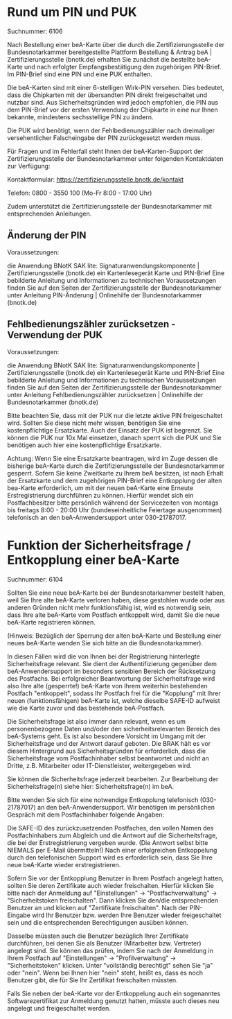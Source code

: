 # Rund um PIN und PUK

Suchnummer: 6106

Nach Bestellung einer beA-Karte über die durch die Zertifizierungsstelle der Bundesnotarkammer bereitgestellte Plattform Bestellung & Antrag beA | Zertifizierungsstelle (bnotk.de) erhalten Sie zunächst die bestellte beA-Karte und nach erfolgter Empfangsbestätigung den zugehörigen PIN-Brief. Im PIN-Brief sind eine PIN und eine PUK enthalten.

Die beA-Karten sind mit einer 6-stelligen Wirk-PIN versehen. Dies bedeutet, dass die Chipkarten mit der übersandten PIN direkt freigeschaltet und nutzbar sind. Aus Sicherheitsgründen wird jedoch empfohlen, die PIN aus dem PIN-Brief vor der ersten Verwendung der Chipkarte in eine nur Ihnen bekannte, mindestens sechsstellige PIN zu ändern.

Die PUK wird benötigt, wenn der Fehlbedienungszähler nach dreimaliger versehentlicher Falscheingabe der PIN zurückgesetzt werden muss.

Für Fragen und im Fehlerfall steht Ihnen der beA-Karten-Support der Zertifizierungsstelle der Bundesnotarkammer unter folgenden Kontaktdaten zur Verfügung:

Kontaktformular: https://zertifizierungsstelle.bnotk.de/kontakt

Telefon: 0800 - 3550 100 (Mo-Fr 8:00 - 17:00 Uhr)

Zudem unterstützt die Zertifizierungsstelle der Bundesnotarkammer mit entsprechenden Anleitungen.

## Änderung der PIN

Voraussetzungen:

die Anwendung BNotK SAK lite: Signaturanwendungskomponente | Zertifizierungsstelle (bnotk.de)
ein Kartenlesegerät 
Karte und PIN-Brief
Eine bebilderte Anleitung und Informationen zu technischen Voraussetzungen finden Sie auf den Seiten der Zertifizierungsstelle der Bundesnotarkammer unter Anleitung PIN-Änderung | Onlinehilfe der Bundesnotarkammer (bnotk.de)

## Fehlbedienungszähler zurücksetzen - Verwendung der PUK

Voraussetzungen:

die Anwendung BNotK SAK lite: Signaturanwendungskomponente | Zertifizierungsstelle (bnotk.de)
ein Kartenlesegerät
Karte und PIN-Brief
Eine bebilderte Anleitung und Informationen zu technischen Voraussetzungen finden Sie auf den Seiten der Zertifizierungsstelle der Bundesnotarkammer unter Anleitung Fehlbedienungszähler zurücksetzen | Onlinehilfe der Bundesnotarkammer (bnotk.de)

Bitte beachten Sie, dass mit der PUK nur die letzte aktive PIN freigeschaltet wird. Sollten Sie diese nicht mehr wissen, benötigen Sie eine kostenpflichtige Ersatzkarte. Auch der Einsatz der PUK ist begrenzt. Sie können die PUK nur 10x Mal einsetzen, danach sperrt sich die PUK und Sie benötigen auch hier eine kostenpflichtige Ersatzkarte.


Achtung: Wenn Sie eine Ersatzkarte beantragen, wird im Zuge dessen die bisherige beA-Karte durch die Zertifizierungsstelle der Bundesnotarkammer gesperrt. Sofern Sie keine Zweitkarte zu Ihrem beA besitzen, ist nach Erhalt der Ersatzkarte und dem zugehörigen PIN-Brief eine Entkopplung der alten bea-Karte erforderlich, um mit der neuen beA-Karte eine Erneute Erstregistrierung durchführen zu können. Hierfür wendet sich ein Postfachbesitzer bitte persönlich während der Servicezeiten von montags bis freitags 8:00 - 20:00 Uhr (bundeseinheitliche Feiertage ausgenommen) telefonisch an den beA-Anwendersupport unter 030-21787017.




# Funktion der Sicherheitsfrage / Entkopplung einer beA-Karte

Suchnummer: 6104

Sollten Sie eine neue beA-Karte bei der Bundesnotarkammer bestellt haben, weil Sie Ihre alte beA-Karte verloren haben, diese gestohlen wurde oder aus anderen Gründen nicht mehr funktionsfähig ist, wird es notwendig sein, dass Ihre alte beA-Karte vom Postfach entkoppelt wird, damit Sie die neue beA-Karte registrieren können. 

(Hinweis: Bezüglich der Sperrung der alten beA-Karte und Bestellung einer neues beA-Karte wenden Sie sich bitte an die Bundesnotarkammer).

In diesen Fällen wird die von Ihnen bei der Registrierung hinterlegte Sicherheitsfrage relevant. Sie dient der Authentifizierung gegenüber dem beA-Anwendersupport im besonders sensiblen Bereich der Rücksetzung des Postfachs. Bei erfolgreicher Beantwortung der Sicherheitsfrage wird also Ihre alte (gesperrte!) beA-Karte von Ihrem weiterhin bestehenden Postfach "entkoppelt", sodass Ihr Postfach frei für die "Kopplung" mit Ihrer neuen (funktionsfähigen) beA-Karte ist, welche dieselbe SAFE-ID aufweist wie die Karte zuvor und das bestehende beA-Postfach.

Die Sicherheitsfrage ist also immer dann relevant, wenn es um personenbezogene Daten und/oder den sicherheitsrelevanten Bereich des beA-Systems geht. Es ist also besondere Vorsicht im Umgang mit der Sicherheitsfrage und der Antwort darauf geboten. Die BRAK hält es vor diesem Hintergrund aus Sicherheitsgründen für erforderlich, dass die Sicherheitsfrage vom Postfachinhaber selbst beantwortet und nicht an Dritte, z.B. Mitarbeiter oder IT-Dienstleister, weitergegeben wird. 

Sie können die Sicherheitsfrage jederzeit bearbeiten. Zur Bearbeitung der Sicherheitsfrage(n) siehe hier: Sicherheitsfrage(n) im beA.

Bitte wenden Sie sich für eine notwendige Entkopplung telefonisch (030-21787017) an den beA-Anwendersupport. Wir benötigen im persönlichen Gespräch mit dem Postfachinhaber folgende Angaben:

Die SAFE-ID des zurückzusetzenden Postfaches,
den vollen Namen des Postfachinhabers zum Abgleich und
die Antwort auf die Sicherheitsfrage, die bei der Erstregistrierung vergeben wurde. (Die Antwort selbst bitte NIEMALS per E-Mail übermitteln!)
Nach einer erfolgreichen Entkoppelung durch den telefonischen Support wird es erforderlich sein, dass Sie Ihre neue beA-Karte wieder erstregistrieren.

Sofern Sie vor der Entkopplung Benutzer in Ihrem Postfach angelegt hatten, sollten Sie deren Zertifikate auch wieder freischalten. Hierfür klicken Sie bitte nach der Anmeldung auf "Einstellungen" -> "Postfachverwaltung" -> "Sicherheitstoken freischalten". Dann klicken Sie den/die entsprechenden Benutzer an und klicken auf "Zertifikate freischalten". Nach der PIN-Eingabe wird Ihr Benutzer bzw. werden Ihre Benutzer wieder freigeschaltet sein und die entsprechenden Berechtigungen ausüben können.

Dasselbe müssten auch die Benutzer bezüglich Ihrer Zertifikate durchführen, bei denen Sie als Benutzer (Mitarbeiter bzw. Vertreter) angelegt sind. Sie können das prüfen, indem Sie nach der Anmeldung in Ihrem Postfach auf "Einstellungen" -> "Profilverwaltung" -> "Sicherheitstoken" klicken. Unter "vollständig berechtigt" sehen Sie "ja" oder "nein". Wenn bei Ihnen hier "nein" steht, heißt es, dass es noch Benutzer gibt, die für Sie Ihr Zertifikat freischalten müssten.

Falls Sie neben der beA-Karte vor der Entkoppelung auch ein sogenanntes Softwarezertifikat zur Anmeldung genutzt hatten, müsste auch dieses neu angelegt und freigeschaltet werden.

